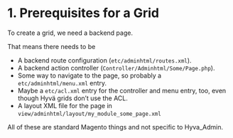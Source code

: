 # 1. Prerequisites for a Grid

To create a grid, we need a backend page.

That means there needs to be


* A backend route configuration (`etc/adminhtml/routes.xml`).
* A backend action controller (`Controller/Adminhtml/Some/Page.php`).
* Some way to navigate to the page, so probably a `etc/adminhtml/menu.xml` entry.
* Maybe a `etc/acl.xml` entry for the controller and menu entry, too, even though Hyvä grids don’t use the ACL.
* A layout XML file for the page in `view/adminhtml/layout/my_module_some_page.xml`


All of these are standard Magento things and not specific to Hyva_Admin.